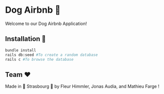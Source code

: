# Dog Airbnb :dog:

Welcome to our Dog Airbnb Application! 

## Installation :wrench:

```bash
bundle install
rails db:seed #To create a random database
rails c #To browse the database
```

## Team  :heart:

Made in :beer: Strasbourg :beer: by Fleur Himmler, Jonas Audia, and Mathieu Farge ! 
